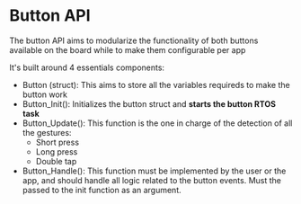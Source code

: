 # Button API

The button API aims to modularize the functionality of both buttons available on the board while to make them configurable per app

It's built around 4 essentials components:

- Button (struct): This aims to store all the variables requireds to make the button work
- Button_Init(): Initializes the button struct and **starts the button RTOS task**
- Button_Update(): This function is the one in charge of the detection of all the gestures:
  - Short press
  - Long press
  - Double tap
- Button_Handle(): This function must be implemented by the user or the app, and should handle all logic related to the button events. Must the passed to the init function as an argument.
